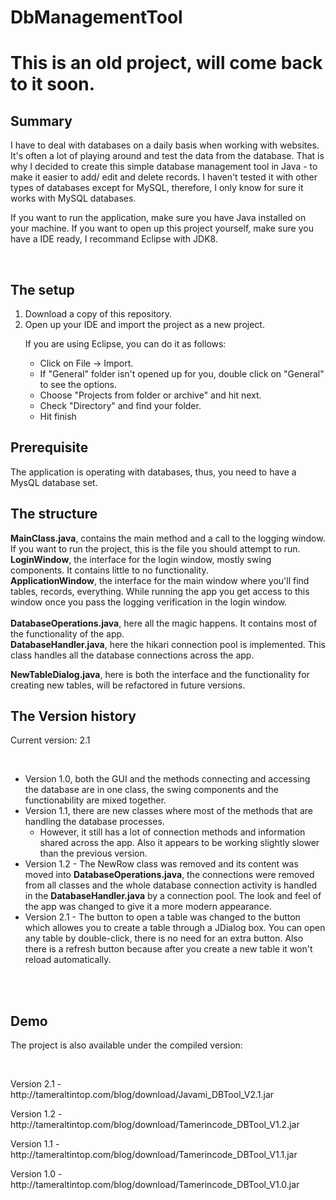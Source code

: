 # DbManagementTool
<h1>This is an old project, will come back to it soon.</h1>
<h2>Summary</h2>
<p>I have to deal with databases on a daily basis when working with websites. It's often a lot of playing around and test the data from the database. That is why I decided to create this simple database management tool in Java - to make it easier to add/ edit and delete records. I haven't tested it with other types of databases except for MySQL, therefore, I only know for sure it works with MySQL databases.</p>
<p>If you want to run the application, make sure you have Java installed on your machine. If you want to open up this project yourself, make sure you have a IDE ready, I recommand Eclipse with JDK8.</p>
<br/>
<h2>The setup</h2>
<ol>
<li>Download a copy of this repository.</li>
<li>Open up your IDE and import the project as a new project.<br/>
<p>If you are using Eclipse, you can do it as follows:</p>
<ul>
<li>Click on File -> Import.</li>
<li>If "General" folder isn't opened up for you, double click on "General" to see the options.</li>
<li>Choose "Projects from folder or archive" and hit next.</li>
<li>Check "Directory" and find your folder.</li>
<li>Hit finish</li>
</ul>
</ol>

<h2>Prerequisite</h2>
<p>The application is operating with databases, thus, you need to have a MysQL database set.</p>
</p>

<h2>The structure</h2>
<p><b>MainClass.java</b>, contains the main method and a call to the logging window. If you want to run the project, this is the file you should attempt to run.<br/>
<b>LoginWindow</b>, the interface for the login window, mostly swing components. It contains little to no functionality.<br/>
<b>ApplicationWindow</b>, the interface for the main window where you'll find tables, records, everything. While running the app you get access to this window once you pass the logging verification in the login window.<br/><br/>
<b>DatabaseOperations.java</b>, here all the magic happens. It contains most of the functionality of the app.<br/>
<b>DatabaseHandler.java</b>, here the hikari connection pool is implemented. This class handles all the database connections across the app.</p>
<b>NewTableDialog.java</b>, here is both the interface and the functionality for creating new tables, will be refactored in future versions.</p>
<h2>The Version history</h2>
</p> Current version: 2.1</p><br/>
<ul>
<li> Version 1.0, both the GUI and the methods connecting and accessing the database are in one class, the swing components and the functionability are mixed together.</li>
<li> Version 1.1, there are new classes where most of the methods that are handling the database processes.<ul><li>However, it still has a lot of connection methods and information shared across the app. Also it appears to be working slightly slower than the previous version.</li></ul></li>
<li>Version 1.2 - The NewRow class was removed and its content was moved into <b>DatabaseOperations.java</b>, the connections were removed from all classes and the whole database connection activity is handled in the <b>DatabaseHandler.java</b> by a connection pool. The look and feel of the app was changed to give it a more modern appearance. </li>
<li>Version 2.1 - The button to open a table was changed to the button which allowes you to create a table through a JDialog box. You can open any table by double-click, there is no need for an extra button. Also there is a refresh button because after you create a new table it won't reload automatically. </li></ul><br/><br/>
<h2>Demo</h2>
<p>The project is also available under the compiled version:</p><br/>
<p>Version 2.1 - http://tameraltintop.com/blog/download/Javami_DBTool_V2.1.jar</p>
<p>Version 1.2 - http://tameraltintop.com/blog/download/Tamerincode_DBTool_V1.2.jar</p>
<p>Version 1.1 -  http://tameraltintop.com/blog/download/Tamerincode_DBTool_V1.1.jar</p>
<p>Version 1.0 -  http://tameraltintop.com/blog/download/Tamerincode_DBTool_V1.0.jar</p>
